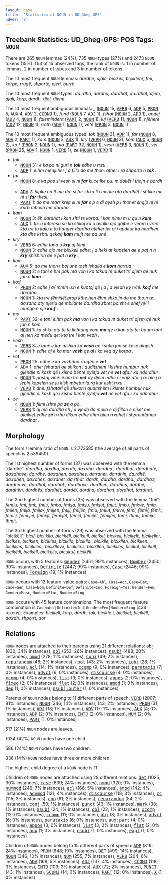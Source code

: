 ```yaml
---
layout: base
title:  'Statistics of NOUN in UD_Gheg-GPS'
udver: '2'
---
```


## Treebank Statistics: UD_Gheg-GPS: POS Tags: `NOUN`

There are 265 `NOUN` lemmas (24%), 735 `NOUN` types (27%) and 2473 `NOUN` tokens (15%).
Out of 15 observed tags, the rank of `NOUN` is: 1 in number of lemmas, 2 in number of types and 3 in number of tokens.

The 10 most frequent `NOUN` lemmas: <em>dardhë, djalë, bicikëll, biçikletë, fmi, korpë, rrugë, shportë, njeri, burrë</em>

The 10 most frequent `NOUN` types:  <em>da:rdha, dardha, dardhat, da:rdhat, djem, djali, korp, dardh, djal, djemt</em>

The 10 most frequent ambiguous lemmas: <em>_</em> (<tt><a href="aln_gps-pos-NOUN.html">NOUN</a></tt> 15, <tt><a href="aln_gps-pos-VERB.html">VERB</a></tt> 6, <tt><a href="aln_gps-pos-ADP.html">ADP</a></tt> 5, <tt><a href="aln_gps-pos-PRON.html">PRON</a></tt> 5, <tt><a href="aln_gps-pos-AUX.html">AUX</a></tt> 4, <tt><a href="aln_gps-pos-ADV.html">ADV</a></tt> 2, <tt><a href="aln_gps-pos-CCONJ.html">CCONJ</a></tt> 1), <em>fund</em> (<tt><a href="aln_gps-pos-NOUN.html">NOUN</a></tt> 7, <tt><a href="aln_gps-pos-ADJ.html">ADJ</a></tt> 1), <em>fshat</em> (<tt><a href="aln_gps-pos-NOUN.html">NOUN</a></tt> 2, <tt><a href="aln_gps-pos-ADJ.html">ADJ</a></tt> 1), <em>andej</em> (<tt><a href="aln_gps-pos-ADV.html">ADV</a></tt> 4, <tt><a href="aln_gps-pos-NOUN.html">NOUN</a></tt> 1), <em>faleminderit</em> (<tt><a href="aln_gps-pos-PART.html">PART</a></tt> 2, <tt><a href="aln_gps-pos-NOUN.html">NOUN</a></tt> 1), <em>luj</em> (<tt><a href="aln_gps-pos-VERB.html">VERB</a></tt> 11, <tt><a href="aln_gps-pos-NOUN.html">NOUN</a></tt> 1), <em>njëherë</em> (<tt><a href="aln_gps-pos-ADV.html">ADV</a></tt> 12, <tt><a href="aln_gps-pos-NOUN.html">NOUN</a></tt> 1), <em>rreth</em> (<tt><a href="aln_gps-pos-ADV.html">ADV</a></tt> 1, <tt><a href="aln_gps-pos-NOUN.html">NOUN</a></tt> 1), <em>vetë</em> (<tt><a href="aln_gps-pos-PRON.html">PRON</a></tt> 3, <tt><a href="aln_gps-pos-NOUN.html">NOUN</a></tt> 1)

The 10 most frequent ambiguous types:  <em>tok</em> (<tt><a href="aln_gps-pos-NOUN.html">NOUN</a></tt> 31, <tt><a href="aln_gps-pos-ADP.html">ADP</a></tt> 1), <em>far</em> (<tt><a href="aln_gps-pos-NOUN.html">NOUN</a></tt> 8, <tt><a href="aln_gps-pos-ADV.html">ADV</a></tt> 2, <tt><a href="aln_gps-pos-PART.html">PART</a></tt> 1), <em>kam</em> (<tt><a href="aln_gps-pos-NOUN.html">NOUN</a></tt> 3, <tt><a href="aln_gps-pos-AUX.html">AUX</a></tt> 1), <em>kry</em> (<tt><a href="aln_gps-pos-VERB.html">VERB</a></tt> 6, <tt><a href="aln_gps-pos-NOUN.html">NOUN</a></tt> 3), <em>kom</em> (<tt><a href="aln_gps-pos-AUX.html">AUX</a></tt> 5, <tt><a href="aln_gps-pos-NOUN.html">NOUN</a></tt> 2), <em>ko:f</em> (<tt><a href="aln_gps-pos-PRON.html">PRON</a></tt> 2, <tt><a href="aln_gps-pos-NOUN.html">NOUN</a></tt> 1), <em>ma</em> (<tt><a href="aln_gps-pos-PART.html">PART</a></tt> 32, <tt><a href="aln_gps-pos-NOUN.html">NOUN</a></tt> 1), <em>vesh</em> (<tt><a href="aln_gps-pos-VERB.html">VERB</a></tt> 3, <tt><a href="aln_gps-pos-NOUN.html">NOUN</a></tt> 1), <em>vet</em> (<tt><a href="aln_gps-pos-PRON.html">PRON</a></tt> 25, <tt><a href="aln_gps-pos-ADV.html">ADV</a></tt> 1, <tt><a href="aln_gps-pos-NOUN.html">NOUN</a></tt> 1, <tt><a href="aln_gps-pos-VERB.html">VERB</a></tt> 1), <em>ze</em> (<tt><a href="aln_gps-pos-NOUN.html">NOUN</a></tt> 1, <tt><a href="aln_gps-pos-VERB.html">VERB</a></tt> 1)


* <em>tok</em>
  * <tt><a href="aln_gps-pos-NOUN.html">NOUN</a></tt> 31: <em>e ka pa ni guri n <b>tok</b> edhe u rrzu .</em>
  * <tt><a href="aln_gps-pos-ADP.html">ADP</a></tt> 1: <em>ë:hm menji:her j a fillo do me thon: ather i ra shporta n <b>tok</b> .</em>
* <em>far</em>
  * <tt><a href="aln_gps-pos-NOUN.html">NOUN</a></tt> 8: <em>e ka pas si vesh si ni <b>far</b> ki:ce:lke pu: m dokët i thojn e bardh .</em>
  * <tt><a href="aln_gps-pos-ADV.html">ADV</a></tt> 2: <em>hipke na:lt me do: si far shka:ll i mi:rke ato dardhët i shtike me ni si <b>far</b> thesi: .</em>
  * <tt><a href="aln_gps-pos-PART.html">PART</a></tt> 1: <em>do me marr krejt si ni <b>far</b> s p e di qysh p i thohet shqip nj ni korb mbush me dardha .</em>
* <em>kam</em>
  * <tt><a href="aln_gps-pos-NOUN.html">NOUN</a></tt> 3: <em>ëh dardhat i kan shti te korpa: i kan nimu m u qu n <b>kam</b> .</em>
  * <tt><a href="aln_gps-pos-AUX.html">AUX</a></tt> 1: <em>tu: u interesu se ka shkoj ka u avullu ajo gajbe e veren i vren kta tre tu kalu e tu hanger dardha ateher jet aj i quditur ka herdhen kta dhe kshtu qekaq <b>kam</b> mujt me pa une .</em>
* <em>kry</em>
  * <tt><a href="aln_gps-pos-VERB.html">VERB</a></tt> 6: <em>edhe tana u <b>kry</b> aj filmi .</em>
  * <tt><a href="aln_gps-pos-NOUN.html">NOUN</a></tt> 3: <em>edhe ajo me bicikell edhe: j a heki at kapelen qe e pat n n <b>kry</b> shishirin qe e pat n <b>kry</b> .</em>
* <em>kom</em>
  * <tt><a href="aln_gps-pos-AUX.html">AUX</a></tt> 5: <em>do me thon t boj une tash ishalla e <b>kom</b> harrua .</em>
  * <tt><a href="aln_gps-pos-NOUN.html">NOUN</a></tt> 2: <em>e tani e:hm pak ma von i ka takua m duket tri djem që nuk jan n <b>kom</b> .</em>
* <em>ko:f</em>
  * <tt><a href="aln_gps-pos-PRON.html">PRON</a></tt> 2: <em>edhe j a/ mmm u:n e kuptoj që j a j a vjedh ky n/ni: <b>ko:f</b> me da:rdha .</em>
  * <tt><a href="aln_gps-pos-NOUN.html">NOUN</a></tt> 1: <em>kta tre fëmi:jët prap kthe:hen ëhm shko:jn do me tho:n te: da:rdha aty njeriu që mblidhte da:rdha zbret po:sht e shef nj/ i mungo:n një <b>ko:f</b> .</em>
* <em>ma</em>
  * <tt><a href="aln_gps-pos-PART.html">PART</a></tt> 32: <em>e tani e:hm pak <b>ma</b> von i ka takua m duket tri djem që nuk jan n kom .</em>
  * <tt><a href="aln_gps-pos-NOUN.html">NOUN</a></tt> 1: <em>ka shku aty te te lichtung vom <b>ma</b> qe u kan aty te: baum tani aj neri ka medu qe: kta tre i kan vedh .</em>
* <em>vesh</em>
  * <tt><a href="aln_gps-pos-VERB.html">VERB</a></tt> 3: <em>e tani: e ka: dishka ka <b>vesh</b> qe i shtin jan si: kese diqysh .</em>
  * <tt><a href="aln_gps-pos-NOUN.html">NOUN</a></tt> 1: <em>edhe aj e ka mar <b>vesh</b> qe aj i ka veq dy korpa .</em>
* <em>vet</em>
  * <tt><a href="aln_gps-pos-PRON.html">PRON</a></tt> 25: <em>edhe e ka vazhdua rrugën e <b>vet</b> .</em>
  * <tt><a href="aln_gps-pos-ADV.html">ADV</a></tt> 1: <em>dhe: fshatari që shikon i quditshëm i kishte humbur nuk gjëndje ni kosh që i kisha bëntë pyëtja vet në <b>vet</b> qfa:r ka ndo:dhur .</em>
  * <tt><a href="aln_gps-pos-NOUN.html">NOUN</a></tt> 1: <em>pastaj vinë: ë:hm tre <b>vet</b> dy djem edhe ni vajz ata: j a: bin j a jepin kapelen se ju kish mbetur la:rg kur esht rrxu .</em>
  * <tt><a href="aln_gps-pos-VERB.html">VERB</a></tt> 1: <em>dhe: fshatari që shikon i quditshëm i kishte humbur nuk gjëndje ni kosh që i kisha bëntë pyëtja <b>vet</b> në vet qfa:r ka ndo:dhur .</em>
* <em>ze</em>
  * <tt><a href="aln_gps-pos-NOUN.html">NOUN</a></tt> 1: <em>filmi ishte pa <b>ze</b> a po .</em>
  * <tt><a href="aln_gps-pos-VERB.html">VERB</a></tt> 1: <em>aj me dardha eh j a vjedh do molla e aj fillon e niset me biqiklet edhe <b>ze</b> n thu dikun edhe ëhm bjen rrxohet i shprendahen dardhat .</em>

## Morphology

The form / lemma ratio of `NOUN` is 2.773585 (the average of all parts of speech is 2.539450).

The 1st highest number of forms (37) was observed with the lemma “dardhë”: <em>d:ardha, da:dha, da:rdh, da:rdha, da:rdha:, da:rdhat, da:rdhatë, da:rdhave, da:rdhe, da:rdhen, da:rdhes, da:rdhet, da:rdhin, da:rdhë, da:rdhën, da:rdhës, da:rdhët, da:rthat, dardh, dardha, dardha:, dardha:t, dardha:ve, dardhat, dardhat:, dardhave, dardhen, dardhes, dardhë, dardhën, dardhës, dardhët, dardë/, dordha, dordha:t, dordhat, ta:rdhat</em>.

The 2nd highest number of forms (35) was observed with the lemma “fmi”: <em>femiu, fmi, fmi:, fmi:/, fmi:a, fmi:ja, fmi:ju, fmi:jut, fmi:t, fmi:u, fmi:ve, fmia, fmien, fmija, fmija/, fmijen, fmiji, fmijën, fmiu, fmiut, fmive, fëmi, fëmi/, fëmi:, fëmi:j, fëmi:jet, fëmi:jt, fëmi:jët, fëmi:t, fëmijet, fëmijën, thmi, thmi:, thmija, thmit</em>.

The 3rd highest number of forms (29) was observed with the lemma “bicikëll”: <em>bici/, bici:klla, bici:këll, bicike:ll, bicikel, bicikell, bicikell:, bicikelln:, bicikes, biciklen, bicikles, biciklla, biciklla:, biciklle, bicikllen, bicikllen:, biciklles, biciklles:, biciklleve, bicikllë:s, bicikllën, bicikllës, bicikul, bicikull, bicikë:ll, bicikëll, bicikëlls, bicuku/, picikëll</em>.

`NOUN` occurs with 5 features: <tt><a href="aln_gps-feat-Gender.html">Gender</a></tt> (2451; 99% instances), <tt><a href="aln_gps-feat-Number.html">Number</a></tt> (2450; 99% instances), <tt><a href="aln_gps-feat-Definite.html">Definite</a></tt> (2447; 99% instances), <tt><a href="aln_gps-feat-Case.html">Case</a></tt> (2446; 99% instances), <tt><a href="aln_gps-feat-Foreign.html">Foreign</a></tt> (19; 1% instances)

`NOUN` occurs with 12 feature-value pairs: `Case=Abl`, `Case=Acc`, `Case=Dat`, `Case=Gen`, `Case=Nom`, `Definite=Def`, `Definite=Ind`, `Foreign=Yes`, `Gender=Fem`, `Gender=Masc`, `Number=Plur`, `Number=Sing`

`NOUN` occurs with 45 feature combinations.
The most frequent feature combination is `Case=Acc|Definite=Ind|Gender=Fem|Number=Sing` (434 tokens).
Examples: <em>bicikell, korp, dardh, tok, bicikle:t, biciklet, bicikëll, da:rdh, shpo:rt, dor</em>


## Relations

`NOUN` nodes are attached to their parents using 21 different relations: <tt><a href="aln_gps-dep-obj.html">obj</a></tt> (830; 34% instances), <tt><a href="aln_gps-dep-obl.html">obl</a></tt> (653; 26% instances), <tt><a href="aln_gps-dep-nsubj.html">nsubj</a></tt> (488; 20% instances), <tt><a href="aln_gps-dep-nmod.html">nmod</a></tt> (278; 11% instances), <tt><a href="aln_gps-dep-conj.html">conj</a></tt> (49; 2% instances), <tt><a href="aln_gps-dep-reparandum.html">reparandum</a></tt> (48; 2% instances), <tt><a href="aln_gps-dep-root.html">root</a></tt> (43; 2% instances), <tt><a href="aln_gps-dep-iobj.html">iobj</a></tt> (28; 1% instances), <tt><a href="aln_gps-dep-acl.html">acl</a></tt> (14; 1% instances), <tt><a href="aln_gps-dep-ccomp.html">ccomp</a></tt> (9; 0% instances), <tt><a href="aln_gps-dep-parataxis.html">parataxis</a></tt> (7; 0% instances), <tt><a href="aln_gps-dep-advcl.html">advcl</a></tt> (6; 0% instances), <tt><a href="aln_gps-dep-discourse.html">discourse</a></tt> (4; 0% instances), <tt><a href="aln_gps-dep-xcomp.html">xcomp</a></tt> (4; 0% instances), <tt><a href="aln_gps-dep-list.html">list</a></tt> (3; 0% instances), <tt><a href="aln_gps-dep-appos.html">appos</a></tt> (2; 0% instances), <tt><a href="aln_gps-dep-fixed.html">fixed</a></tt> (2; 0% instances), <tt><a href="aln_gps-dep-flat.html">flat</a></tt> (2; 0% instances), <tt><a href="aln_gps-dep-amod.html">amod</a></tt> (1; 0% instances), <tt><a href="aln_gps-dep-dep.html">dep</a></tt> (1; 0% instances), <tt><a href="aln_gps-dep-nsubj-outer.html">nsubj:outer</a></tt> (1; 0% instances)

Parents of `NOUN` nodes belong to 11 different parts of speech: <tt><a href="aln_gps-pos-VERB.html">VERB</a></tt> (2007; 81% instances), <tt><a href="aln_gps-pos-NOUN.html">NOUN</a></tt> (346; 14% instances),  (43; 2% instances), <tt><a href="aln_gps-pos-PRON.html">PRON</a></tt> (31; 1% instances), <tt><a href="aln_gps-pos-ADJ.html">ADJ</a></tt> (18; 1% instances), <tt><a href="aln_gps-pos-ADV.html">ADV</a></tt> (17; 1% instances), <tt><a href="aln_gps-pos-AUX.html">AUX</a></tt> (4; 0% instances), <tt><a href="aln_gps-pos-ADP.html">ADP</a></tt> (2; 0% instances), <tt><a href="aln_gps-pos-INTJ.html">INTJ</a></tt> (2; 0% instances), <tt><a href="aln_gps-pos-NUM.html">NUM</a></tt> (2; 0% instances), <tt><a href="aln_gps-pos-PART.html">PART</a></tt> (1; 0% instances)

517 (21%) `NOUN` nodes are leaves.

1034 (42%) `NOUN` nodes have one child.

586 (24%) `NOUN` nodes have two children.

336 (14%) `NOUN` nodes have three or more children.

The highest child degree of a `NOUN` node is 11.

Children of `NOUN` nodes are attached using 28 different relations: <tt><a href="aln_gps-dep-det.html">det</a></tt> (1025; 30% instances), <tt><a href="aln_gps-dep-case.html">case</a></tt> (839; 24% instances), <tt><a href="aln_gps-dep-nmod.html">nmod</a></tt> (320; 9% instances), <tt><a href="aln_gps-dep-nummod.html">nummod</a></tt> (246; 7% instances), <tt><a href="aln_gps-dep-acl.html">acl</a></tt> (166; 5% instances), <tt><a href="aln_gps-dep-amod.html">amod</a></tt> (142; 4% instances), <tt><a href="aln_gps-dep-advmod.html">advmod</a></tt> (121; 4% instances), <tt><a href="aln_gps-dep-discourse.html">discourse</a></tt> (118; 3% instances), <tt><a href="aln_gps-dep-cc.html">cc</a></tt> (115; 3% instances), <tt><a href="aln_gps-dep-cop.html">cop</a></tt> (61; 2% instances), <tt><a href="aln_gps-dep-reparandum.html">reparandum</a></tt> (54; 2% instances), <tt><a href="aln_gps-dep-conj.html">conj</a></tt> (50; 1% instances), <tt><a href="aln_gps-dep-punct.html">punct</a></tt> (43; 1% instances), <tt><a href="aln_gps-dep-mark.html">mark</a></tt> (38; 1% instances), <tt><a href="aln_gps-dep-nsubj.html">nsubj</a></tt> (24; 1% instances), <tt><a href="aln_gps-dep-obl.html">obl</a></tt> (22; 1% instances), <tt><a href="aln_gps-dep-xcomp.html">xcomp</a></tt> (12; 0% instances), <tt><a href="aln_gps-dep-ccomp.html">ccomp</a></tt> (11; 0% instances), <tt><a href="aln_gps-dep-obj.html">obj</a></tt> (8; 0% instances), <tt><a href="aln_gps-dep-advcl.html">advcl</a></tt> (6; 0% instances), <tt><a href="aln_gps-dep-parataxis.html">parataxis</a></tt> (6; 0% instances), <tt><a href="aln_gps-dep-aux-part.html">aux:part</a></tt> (4; 0% instances), <tt><a href="aln_gps-dep-appos.html">appos</a></tt> (3; 0% instances), <tt><a href="aln_gps-dep-list.html">list</a></tt> (3; 0% instances), <tt><a href="aln_gps-dep-flat.html">flat</a></tt> (2; 0% instances), <tt><a href="aln_gps-dep-aux.html">aux</a></tt> (1; 0% instances), <tt><a href="aln_gps-dep-csubj.html">csubj</a></tt> (1; 0% instances), <tt><a href="aln_gps-dep-expl.html">expl</a></tt> (1; 0% instances)

Children of `NOUN` nodes belong to 15 different parts of speech: <tt><a href="aln_gps-pos-ADP.html">ADP</a></tt> (816; 24% instances), <tt><a href="aln_gps-pos-PRON.html">PRON</a></tt> (648; 19% instances), <tt><a href="aln_gps-pos-DET.html">DET</a></tt> (499; 14% instances), <tt><a href="aln_gps-pos-NOUN.html">NOUN</a></tt> (346; 10% instances), <tt><a href="aln_gps-pos-NUM.html">NUM</a></tt> (255; 7% instances), <tt><a href="aln_gps-pos-VERB.html">VERB</a></tt> (204; 6% instances), <tt><a href="aln_gps-pos-ADV.html">ADV</a></tt> (168; 5% instances), <tt><a href="aln_gps-pos-ADJ.html">ADJ</a></tt> (137; 4% instances), <tt><a href="aln_gps-pos-CCONJ.html">CCONJ</a></tt> (118; 3% instances), <tt><a href="aln_gps-pos-INTJ.html">INTJ</a></tt> (109; 3% instances), <tt><a href="aln_gps-pos-AUX.html">AUX</a></tt> (72; 2% instances), <tt><a href="aln_gps-pos-PUNCT.html">PUNCT</a></tt> (43; 1% instances), <tt><a href="aln_gps-pos-SCONJ.html">SCONJ</a></tt> (14; 0% instances), <tt><a href="aln_gps-pos-PART.html">PART</a></tt> (12; 0% instances), <tt><a href="aln_gps-pos-X.html">X</a></tt> (1; 0% instances)

